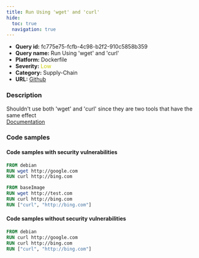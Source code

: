 ```yaml
---
title: Run Using 'wget' and 'curl'
hide:
  toc: true
  navigation: true
---
```


<style>
  .highlight .hll {
    background-color: #ff171742;
  }
  .md-content {
    max-width: 1100px;
    margin: 0 auto;
  }
</style>

-   **Query id:** fc775e75-fcfb-4c98-b2f2-910c5858b359
-   **Query name:** Run Using 'wget' and 'curl'
-   **Platform:** Dockerfile
-   **Severity:** <span style="color:#CC0">Low</span>
-   **Category:** Supply-Chain
-   **URL:** [Github](https://github.com/Checkmarx/kics/tree/master/assets/queries/dockerfile/run_using_wget_and_curl)

### Description
Shouldn't use both 'wget' and 'curl' since they are two tools that have the same effect<br>
[Documentation](https://docs.docker.com/develop/develop-images/dockerfile_best-practices/#run)

### Code samples
#### Code samples with security vulnerabilities
```dockerfile title="Positive test num. 1 - dockerfile file" hl_lines="8 3 7"
FROM debian
RUN wget http://google.com
RUN curl http://bing.com

FROM baseImage
RUN wget http://test.com
RUN curl http://bing.com
RUN ["curl", "http://bing.com"]

```


#### Code samples without security vulnerabilities
```dockerfile title="Negative test num. 1 - dockerfile file"
FROM debian
RUN curl http://google.com
RUN curl http://bing.com
RUN ["curl", "http://bing.com"]

```
